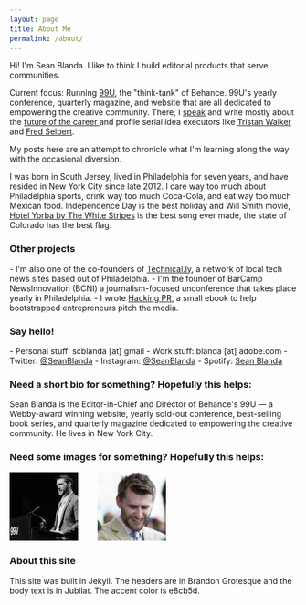 ```yaml
---
layout: page
title: About Me
permalink: /about/
---
```


Hi! I'm Sean Blanda. I like to think I build editorial products that serve communities.

Current focus: Running <a href="http://99u.com">99U</a>, the "think-tank" of Behance. 99U's yearly conference, quarterly magazine, and website that are all dedicated to empowering the creative community. There, I <a href="/speaking/">speak</a> and write mostly about the <a href="http://99u.com/articles/19565/a-troublemakers-manifesto-the-benefits-of-wandering">future of the career </a> and profile serial idea executors like <a href="http://99u.com/articles/50697/bevels-tristan-walker-the-best-ideas-are-brewed-out-of-authenticity">Tristan Walker</a> and <a href="http://99u.com/articles/30561/fred-seibert-never-compete-in-the-scrum">Fred Seibert</a>.

My posts here are an attempt to chronicle what I'm learning along the way with the occasional diversion.

I was born in South Jersey, lived in Philadelphia for seven years, and have resided in New York City since late 2012. I care way too much about Philadelphia sports, drink way too much Coca-Cola, and eat way too much Mexican food. Independence Day is the best holiday and Will Smith movie, <A href="https://www.youtube.com/watch?v=DZPEUyiNcjA">Hotel Yorba by The White Stripes</a> is the best song ever made, the state of Colorado has the best flag.

<h3>Other projects</h3>
- I'm also one of the co-founders of <a href="http://technical.ly">Technical.ly</a>, a network of local tech news sites based out of Philadelphia.
- I'm the founder of BarCamp NewsInnovation (BCNI) a journalism-focused unconference that takes place yearly in Philadelphia.
- I wrote <a href="/hackingpr">Hacking PR</a>, a small ebook to help bootstrapped entrepreneurs pitch the media.

<h3>Say hello!</h3>
- Personal stuff: scblanda [at] gmail
- Work stuff: blanda [at] adobe.com
- Twitter: <a href="http://twitter.com/seanblanda">@SeanBlanda</a>
- Instagram: <a href="http://Instagram.com/seanblanda">@SeanBlanda</a>
- Spotify: <a href="https://open.spotify.com/user/seanblanda">Sean Blanda</a>

<h3>Need a short bio for something? Hopefully this helps:</h3>

Sean Blanda is the Editor-in-Chief and Director of Behance's 99U — a Webby-award winning website, yearly sold-out conference, best-selling book series, and quarterly magazine dedicated to empowering the creative community. He lives in New York City.

<h3>Need some images for something? Hopefully this helps:</h3>
<div class="aboutpics">
<a href="/images/blanda_bw.jpg"><img style="margin-right: 30px;" src="/images/about_1.jpg" height="120" width="120"/></a>
<a href="/images/blanda_down.jpg"><img src="/images/about_2.jpg" height="120" width="120"/></a>
</div>
<h3>About this site</h3>

This site was built in Jekyll. The headers are in Brandon Grotesque and the body text is in Jubilat. The accent color is e8cb5d.
